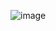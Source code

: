 ![image](https://github.com/DAD609/LeetCode_SQL/assets/67281187/8343cd6c-6d57-4366-87e7-3f2e9072b7f0)
